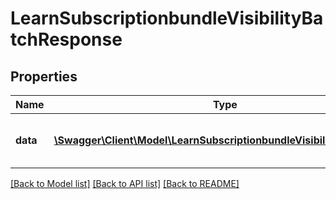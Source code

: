 # LearnSubscriptionbundleVisibilityBatchResponse

## Properties
Name | Type | Description | Notes
------------ | ------------- | ------------- | -------------
**data** | [**\Swagger\Client\Model\LearnSubscriptionbundleVisibilityBatchData[]**](LearnSubscriptionbundleVisibilityBatchData.md) | Array containing the result status | 

[[Back to Model list]](../README.md#documentation-for-models) [[Back to API list]](../README.md#documentation-for-api-endpoints) [[Back to README]](../README.md)


